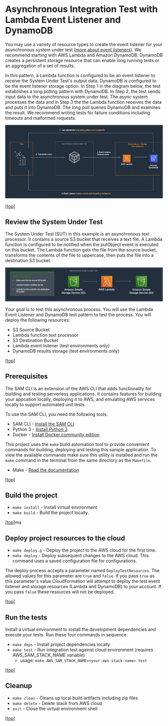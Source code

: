 # Asynchronous Integration Test with Lambda Event Listener and DynamoDB
You may use a variety of resource types to create the event listener for your asynchronous system under test ([more about event listeners](https://github.com/aws-samples/serverless-test-samples/tree/main/python-test-samples/async-architectures#create-event-listeners-in-test-environments)). We recommend starting with AWS Lambda and Amazon DynamoDB. DynamoDB creates a persistent storage resource that can enable long running tests or an aggregation of a set of results.

In this pattern, a Lambda function is configured to be an event listener to receive the System Under Test's output data. DynamoDB is configured to be the event listener storage option. In Step 1 in the diagram below, the test establishes a long polling pattern with DynamoDB. In Step 2, the test sends input data to the asynchronous system under test. The async system processes the data and in Step 3 the the Lambda function receives the data and puts it into DynamoDB. The long poll queries DynamoDB and examines the result. We recommend writing tests for failure conditions including timeouts and malformed requests.

![AWS Lambda and AmazonDynamoDB](../img/lambda-dynamo.png)

[[top]](#asynchronous-integration-test-with-lambda-event-listener-and-dynamodb)

## Review the System Under Test

The System Under Test (SUT) in this example is an asynchronous text processor. It contains a source S3 bucket that receives a text file. A Lambda function is configured to be notified when the putObject event is executed on this bucket. The Lambda function gets the file from the source bucket, transforms the contents of the file to uppercase, then puts the file into a destination S3 bucket.

![S3 to Lambda to S3](../img/s3-lambda-s3.png)

Your goal is to test this asynchronous process. You will use the Lambda Event Listener and DynamoDB test pattern to test the process. You will deploy the following resources:

* S3 Source Bucket
* Lambda function text processor
* S3 Destination Bucket
* Lambda event listener (test environments only)
* DynamoDB results storage (test environments only)

[[top]](#asynchronous-integration-test-with-lambda-event-listener-and-dynamodb)

## Prerequisites
The SAM CLI is an extension of the AWS CLI that adds functionality for building and testing serverless applications. It contains features for building your appcation locally, deploying it to AWS, and emulating AWS services locally to support automated unit tests.  

To use the SAM CLI, you need the following tools.

- SAM CLI - [Install the SAM CLI](https://docs.aws.amazon.com/serverless-application-model/latest/developerguide/serverless-sam-cli-install.html)
- Python 3 - [Install Python 3](https://www.python.org/downloads/)
- Docker - [Install Docker community edition](https://hub.docker.com/search/?type=edition&offering=community)

This project uses the `make` build automation tool to provide convenient commands for building, deploying and testing this sample application. To view the available commands make sure this utility is installed and run the `make` command in the terminal from the same directory as the `Makefile`.

- Make - [Read the documentation](https://www.gnu.org/software/make/manual/html_node/index.html)

[[top]](#asynchronous-integration-test-with-lambda-event-listener-and-dynamodb)

## Build the project

- `make install` - Install virtual environment
- `make build` - Build the project locally.

[[top]](#asynchronous-integration-test-with-lambda-event-listener-and-dynamodb)ma

## Deploy project resources to the cloud

- `make deploy.g` -  Deploy the project to the AWS cloud for the first time.
- `make deploy`   -  Deploy subsequent changes to the AWS cloud. This command uses a saved configuration file for configurations.

The deploy process accepts a parameter named `DeployTestResources`. The allowed values for this parameter are `true` and `false`. 
If you pass `true` as this parameter's value CloudFormation will attempt to deploy the test event listener and storage resources
(Lambda and DynamoDB) to your account. If you pass `false` these resources will not be deployed.    

[[top]](#asynchronous-integration-test-with-lambda-event-listener-and-dynamodb)

## Run the tests
Install a virtual environment to install the development dependencies and execute your tests.
Run these four commands in sequence.   

- `make deps`    - Install project dependencies locally
- `make test`    - Run integration test against cloud environment (requires AWS_SAM_STACK_NAME variable)
    -  usage: `make AWS_SAM_STACK_NAME=<your-aws-stack-name> test`                 

[[top]](#asynchronous-integration-test-with-lambda-event-listener-and-dynamodb)

## Cleanup
- `make clean`  - Cleans up local build artifacts including zip files
- `make delete` - Delete stack from AWS cloud
- `exit`        - Close the virtual environment shell

[[top]](#asynchronous-integration-test-with-lambda-event-listener-and-dynamodb)
